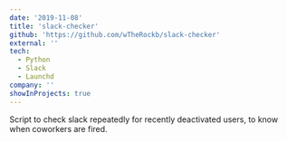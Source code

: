```yaml
---
date: '2019-11-08'
title: 'slack-checker'
github: 'https://github.com/wTheRockb/slack-checker'
external: ''
tech:
  - Python
  - Slack
  - Launchd
company: ''
showInProjects: true
---
```


Script to check slack repeatedly for recently deactivated users, to know when coworkers are fired.
